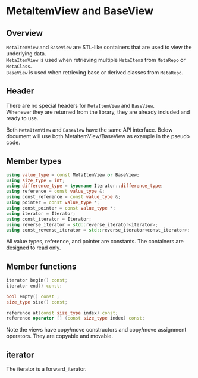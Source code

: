 [//]: # (Auto generated file, don't modify this file.)

# MetaItemView and BaseView

## Overview

`MetaItemView` and `BaseView` are STL-like containers that are used to view the underlying data.  
`MetaItemView` is used when retrieving multiple `MetaItem`s from `MetaRepo` or `MetaClass`.  
`BaseView` is used when retrieving base or derived classes from `MetaRepo`.  

## Header

There are no special headers for `MetaItemView` and `BaseView`.  
Whenever they are returned from the library, they are already included and ready to use.  

Both `MetaItemView` and `BaseView` have the same API interface.
Below document will use both MetaItemView/BaseView as example in the pseudo code.  

## Member types

```c++
using value_type = const MetaItemView or BaseView;
using size_type = int;
using difference_type = typename Iterator::difference_type;
using reference = const value_type &;
using const_reference = const value_type &;
using pointer = const value_type *;
using const_pointer = const value_type *;
using iterator = Iterator;
using const_iterator = Iterator;
using reverse_iterator = std::reverse_iterator<iterator>;
using const_reverse_iterator = std::reverse_iterator<const_iterator>;
```

All value types, reference, and pointer are constants. The containers are designed to read only.  

## Member functions

```c++
iterator begin() const;
iterator end() const;

bool empty() const ;
size_type size() const;

reference at(const size_type index) const;
reference operator [] (const size_type index) const;
```

Note the views have copy/move constructors and copy/move assignment operators. They are copyable and movable.

## iterator

The iterator is a forward_iterator.
